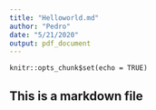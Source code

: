 ```yaml
---
title: "Helloworld.md"
author: "Pedro"
date: "5/21/2020"
output: pdf_document
---
```


```{r setup, include=FALSE}
knitr::opts_chunk$set(echo = TRUE)
```

## This is a markdown file




